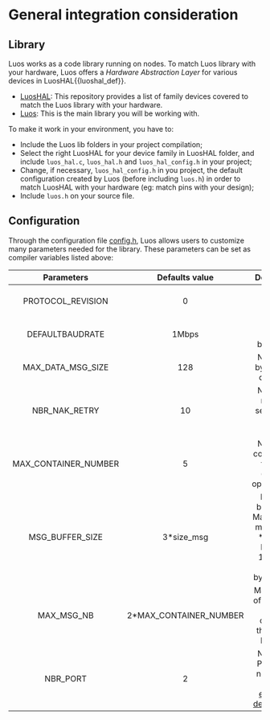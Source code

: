 # General integration consideration

## Library
Luos works as a code library running on nodes. To match Luos library with your hardware, Luos offers a *Hardware Abstraction Layer* for various devices in <span class="cust_tooltip">LuosHAL<span class="cust_tooltiptext">{{luoshal_def}}</span></span>.

 - <a href="https://github.com/Luos-io/LuosHAL" target="_blank">LuosHAL</a>: This repository provides a list of family devices covered to match the Luos library with your hardware.
 - <a href="https://github.com/Luos-io/Luos" target="_blank">Luos</a>: This is the main library you will be working with.

To make it work in your environment, you have to:

 - Include the Luos lib folders in your project compilation;
 - Select the right LuosHAL for your device family in LuosHAL folder, and include `luos_hal.c`, `luos_hal.h` and `luos_hal_config.h` in your project;
 - Change, if necessary, `luos_hal_config.h` in you project, the default configuration created by Luos (before including `luos.h`) in order to match LuosHAL with your hardware (eg: match pins with your design);
 - Include `luos.h` on your source file.

## Configuration

Through the configuration file <a href="https://github.com/Luos-io/Luos/tree/master/Robus/inc/config.h" target="_blank">config.h</a>, Luos allows users to customize many parameters needed for the library. These parameters can be set as compiler variables listed above:

| Parameters | Defaults value | Description |
| :---: | :---: | :---: |
| PROTOCOL_REVISION | 0 | Luos protocol version. |
| DEFAULTBAUDRATE | 1Mbps | Default network bauderate. |
| MAX_DATA_MSG_SIZE | 128 | Number of bytes of the data field. |
| NBR_NAK_RETRY | 10 | Number of retries to send after a received NAK. |
| MAX_CONTAINER_NUMBER | 5 | Number of containers in the node (memory optimisation). |
| MSG_BUFFER_SIZE | 3*size_msg | Message buffer size. Max size of a message (3 * (7 bytes header + 128 bytes data + 2 bytes CRC)). |
| MAX_MSG_NB | 2*MAX_CONTAINER_NUMBER | Max number of messages for a container that can be buffered. |
| NBR_PORT | 2 | Number of PTP on the node ( max 8). See [electronic design](../hardware_topics/electronic-design.md) page.|
